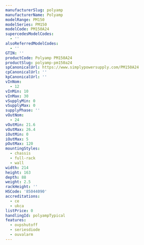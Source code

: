 ```yaml
---
manufacturerSlug: polyamp
manufacturerName: Polyamp
modelRange: PM150
modelSeries: PM150
modelCode: PM150A24
supercedesModelCodes:
  - ''
alsoReferredModelCodes:
  - ''
GTIN: ''
productCode: Polyamp PM150A24
productSlug: polyamp-pm150a24
spCanonicalUrl: https://www.simplypowersupply.com/PM150A24
cpCanonicalUrl: ''
kpCanonicalUrl: ''
vInNom:
  - 12
vInMin: 10
vInMax: 30
vSupplyMin: 0
vSupplyMax: 0
supplyPhase: ''
vOutNom:
  - 24
vOutMin: 21.6
vOutMax: 26.4
iOutMin: 0
iOutMax: 5
pOutMax: 120
mountingStyles:
  - chassis
  - full-rack
  - wall
width: 214
height: 163
depth: 88
weight: 2.5
rackHeight: ''
HSCode: '85044090'
accreditations:
  - ce
  - ukca
listPrice: 0
handlingId: polyampTypical
features:
  - ovpshutoff
  - seriesdiode
  - ouvalarm
---
```


